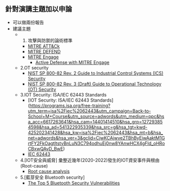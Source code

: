 
## 針對演講主題加以申論
- 可以做兩份報告
- 建議主題
  - 1. 攻擊與防禦的論術標準
    - [MITRE ATT&Ck](https://attack.mitre.org/)
    - [MITRE DEFEND](https://d3fend.mitre.org/)
    - [MITRE Engage](https://engage.mitre.org/)
      - [Active Defense with MITRE Engage](https://www.zscaler.com/blogs/product-insights/active-defense-mitre-engage?_bt=&_bk=&_bm=&_bn=x&_bg=&utm_source=google&utm_medium=cpc&utm_campaign=google-ads-na&gclid=CjwKCAjwve2TBhByEiwAaktM1AZWdVumbgAwBU1eApJeMq2SxwkBVqfUk_3XkjXUkpfFDquZMtcX4BoCRjcQAvD_BwE)
  - 2.OT security 
    - [NIST SP 800-82 Rev. 2 Guide to Industrial Control Systems (ICS) Security](https://csrc.nist.gov/publications/detail/sp/800-82/rev-2/final)
    - [NIST SP 800-82 Rev. 3 (Draft) Guide to Operational Technology (OT) Security](https://csrc.nist.gov/publications/detail/sp/800-82/rev-3/draft)
  - 3.IOT Security: ISA/IEC 62443 Standards
    - [IOT Security: ISA/IEC 62443 Standards] (https://programs.isa.org/free-training?utm_term=isa%2Fiec%2062443&utm_campaign=Back-to-School+M+Course&utm_source=adwords&utm_medium=ppc&hsa_acc=6617263641&hsa_cam=14401414510&hsa_grp=127293854598&hsa_ad=541322935339&hsa_src=g&hsa_tgt=kwd-425202341428&hsa_kw=isa%2Fiec%2062443&hsa_mt=b&hsa_net=adwords&hsa_ver=3&gclid=CjwKCAjwve2TBhByEiwAaktM1GrtFY2FkOagtltstvBnLuN3C794odhuEj0nw8YAnwHCX4gFId_oHRoCBxwQAvD_BwE)
    - [IEC 62443](https://zh.wikipedia.org/wiki/IEC_62443)
  - 4.[IOT安全與威脅] 彙整近幾年(2020-2022)發生的IOT資安事件與根由(Root-cause)
    - [Root cause analysis](https://en.wikipedia.org/wiki/Root_cause_analysis) 
  - 5.[藍芽安全 Bluetooth security]
    - [The Top 5 Bluetooth Security Vulnerabilities](https://www.globalsign.com/en/blog/top-5-bluetooth-security-vulnerabilities) 

